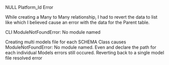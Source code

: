NULL Platform_Id Error

While creating a Many to Many relationship, I had to revert the data to list like which I believed cause an error with the data for the Parent table.

CLI ModuleNotFoundError: No module named

Creating multi models file for each SCHEMA Class causes ModuleNotFoundError: No module named.
Even and declare the path for each individual Models errors still occured.
Reverting back to a single model file resolved error
